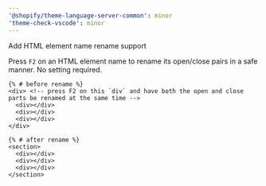 ```yaml
---
'@shopify/theme-language-server-common': minor
'theme-check-vscode': minor
---
```


Add HTML element name rename support

Press `F2` on an HTML element name to rename its open/close pairs in a safe manner. No setting required.

```liquid
{% # before rename %}
<div> <!-- press F2 on this `div` and have both the open and close parts be renamed at the same time -->
  <div></div>
  <div></div>
  <div></div>
</div>

{% # after rename %}
<section>
  <div></div>
  <div></div>
  <div></div>
</section>
```
